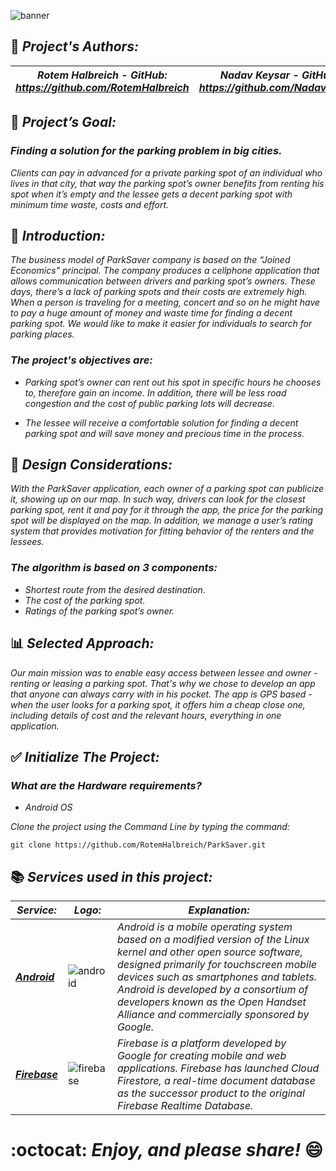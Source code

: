 ![banner](https://user-images.githubusercontent.com/66558110/184918687-239c023c-e991-43b9-9fa5-b351b9bf7329.png)

## :pencil: *Project's Authors:*
  *Rotem Halbreich  -  GitHub: https://github.com/RotemHalbreich* | *Nadav Keysar  -  GitHub: https://github.com/Nadavkeysar*
------------------------------------------------------------------|-------------------------------------------------------------------------------------------------

## :dart: *Project’s Goal:*

### *Finding a solution for the parking problem in big cities.*
*Clients can pay in advanced for a private parking spot of an individual who lives in that city,*
*that way the parking spot’s owner benefits from renting his spot when it’s empty and the lessee gets a decent parking spot with minimum time waste, costs and effort.*



## :large_blue_diamond: *Introduction:*

*The business model of ParkSaver company is based on the “Joined Economics" principal. The company produces a cellphone application that allows*
*communication between drivers and parking spot’s owners. These days, there’s a lack of parking spots and their costs are extremely high.*
*When a person is traveling for a meeting, concert and so on he might have to pay a huge amount of money and waste time for finding a decent parking spot.*
*We would like to make it easier for individuals to search for parking places.*

### *The project's objectives are:*

* *Parking spot’s owner can rent out his spot in specific hours he chooses to, therefore gain an income.*
  *In addition, there will be less road congestion and the cost of public parking lots will decrease.*

* *The lessee will receive a comfortable solution for finding a decent parking spot and will save money and precious time in the process.*



## :triangular_ruler: *Design Considerations:*

*With the ParkSaver application, each owner of a parking spot can publicize it, showing up on our map.*
*In such way, drivers can look for the closest parking spot, rent it and pay for it through the app,*
*the price for the parking spot will be displayed on the map. In addition, we manage a user’s rating system*
*that provides motivation for fitting behavior of the renters and the lessees.*

### *The algorithm is based on 3 components:*
* *Shortest route from the desired destination.*
* *The cost of the parking spot.*
* *Ratings of the parking spot’s owner.*



## :bar_chart: *Selected Approach:*

*Our main mission was to enable easy access between lessee and owner - renting or leasing a parking spot.*
*That's why we chose to develop an app that anyone can always carry with in his pocket.*
*The app is GPS based - when the user looks for a parking spot, it offers him a cheap close one,*
*including details of cost and the relevant hours, everything in one application.*



## :white_check_mark: *Initialize The Project:*
### *What are the Hardware requirements?*
* *Android OS*

*Clone the project using the Command Line by typing the command:*

`git clone https://github.com/RotemHalbreich/ParkSaver.git`


## :books: *Services used in this project:*
  *Service:* | *Logo:* | *Explanation:*
------------------------------------------------------|------------------------------------------------------|------------------------------------------------------
*__[Android](https://www.android.com/)__* | ![android](https://github.com/tomchen/stack-icons/blob/master/logos/android-icon.svg) | *Android is a mobile operating system based on a modified version of the Linux kernel and other open source software, designed primarily for touchscreen mobile devices such as smartphones and tablets. Android is developed by a consortium of developers known as the Open Handset Alliance and commercially sponsored by Google.*
*__[Firebase](https://firebase.google.com/)__* | ![firebase](https://user-images.githubusercontent.com/66558110/148258971-26fea829-b869-423a-8512-db983102a98c.png) | *Firebase is a platform developed by Google for creating mobile and web applications. Firebase has launched Cloud Firestore, a real-time document database as the successor product to the original Firebase Realtime Database.*

# :octocat: *Enjoy, and please share!* :smile:
